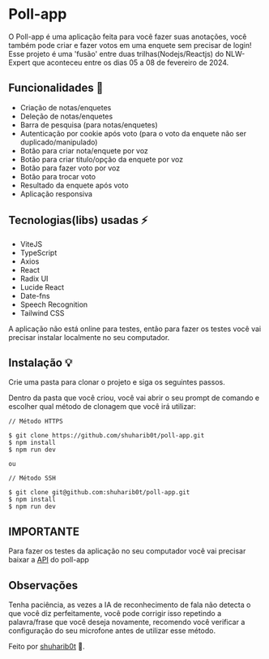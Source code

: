 # Poll-app

O Poll-app é uma aplicação feita para você fazer suas anotações, você também pode criar e fazer votos em uma enquete sem precisar de login!
Esse projeto é uma 'fusão' entre duas trilhas(Nodejs/Reactjs) do NLW-Expert que aconteceu entre os dias 05 a 08 de fevereiro de 2024.

## Funcionalidades 🔧

- Criação de notas/enquetes
- Deleção de notas/enquetes
- Barra de pesquisa (para notas/enquetes)
- Autenticação por cookie após voto (para o voto da enquete não ser duplicado/manipulado)
- Botão para criar nota/enquete por voz
- Botão para criar titulo/opção da enquete por voz
- Botão para fazer voto por voz
- Botão para trocar voto
- Resultado da enquete após voto
- Aplicação responsiva

## Tecnologias(libs) usadas ⚡️

- ViteJS
- TypeScript
- Axios
- React
- Radix UI
- Lucide React
- Date-fns
- Speech Recognition
- Tailwind CSS

A aplicação não está online para testes, então para fazer os testes você vai precisar instalar localmente no seu computador.

## Instalação 💡

Crie uma pasta para clonar o projeto e siga os seguintes passos.

Dentro da pasta que você criou, você vai abrir o seu prompt de comando e escolher qual método de clonagem que você irá utilizar:

```
// Método HTTPS

$ git clone https://github.com/shuharib0t/poll-app.git
$ npm install
$ npm run dev

ou

// Método SSH

$ git clone git@github.com:shuharib0t/poll-app.git
$ npm install
$ npm run dev
```

## IMPORTANTE

Para fazer os testes da aplicação no seu computador você vai precisar baixar a [API](https://github.com/shuharib0t/poll-app-api) do poll-app

## Observações

Tenha paciência, as vezes a IA de reconhecimento de fala não detecta o que você diz perfeitamente, você pode corrigir isso repetindo a palavra/frase que você deseja novamente, recomendo você verificar a configuração do seu microfone antes de utilizar esse método.

Feito por [shuharib0t](https://www.linkedin.com/in/julio-ishikawa-449417213/) 👋.
